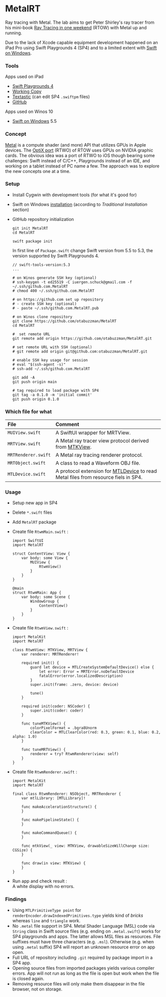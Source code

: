 # MetalRT
Ray tracing with Metal. The lab aims to get Peter Shirley's ray tracer from his mini-book [Ray Tracing in one weekend](https://github.com/RayTracing/raytracing.github.io/) (RTOW) with Metal up and running.

Due to the lack of Xcode capable equipment development happened on an iPad Pro using Swift Playgrounds 4 (SP4) and to a limited extent with [Swift on Windows](https://www.swift.org/blog/swift-on-windows/).

### Tools
Apps used on iPad
- [Swift Playgrounds 4](https://apps.apple.com/de/app/swift-playgrounds/id908519492)
- [Working Copy](https://workingcopyapp.com/)
- [Textastic](https://www.textasticapp.com/) (can edit SP4 `.swiftpm` files)
- [GitHub](https://apps.apple.com/us/app/github/id1477376905)

Apps used on Winos 10
- [Swift on Windows](https://www.swift.org/blog/swift-on-windows/) 5.5

### Concept
[Metal](https://developer.apple.com/metal/) is a compute shader (and more) API that utilizes GPUs in Apple devices. The [OptiX port](https://github.com/otabuzzman/RTXplay/tree/main/optx) (RTWO) of RTOW uses GPUs on NVIDIA graphic cards. The obvious idea was a port of RTWO to iOS though bearing some challenges: Swift instead of C/C++, Playgrounds instead of an IDE, and working on a tablet instead of PC name a few. The approach was to explore the new concepts one at a time.

### Setup
- Install Cygwin with development tools (for what it's good for)
- Swift on Windows [installation](https://www.swift.org/getting-started/) (according to *Traditional Installation* section)
- GitHub repository initialization

  ```
  git init MetalRT
  cd MetalRT

  swift package init
  ```
  In first line of `Package.swift` change Swift version from 5.5 to 5.3, the version supported by Swift Playgrounds 4.

  ```
  // swift-tools-version:5.3
  ...
  ```
  ```
  # on Winos generate SSH key (optional)
  # ssh-keygen -t ed25519 -C iuergen.schuck@gmail.com -f ~/.ssh/github.com.MetalRT
  # chmod 400 ~/.ssh/github.com.MetalRT

  # on https://github.com set up repository
  # - create SSH key (optional)
  # - paste ~/.ssh/github.com.MetalRT.pub

  # on Winos clone repository
  git clone https://github.com/otabuzzman/MetalRT
  cd MetalRT

  #  set remote URL
  git remote add origin https://github.com/otabuzzman/MetalRT.git

  # set remote URL with SSH (optional)
  # git remote add origin git@github.com:otabuzzman/MetalRT.git

  # enable SSH key usage for session
  # eval "$(ssh-agent -s)"
  # ssh-add ~/.ssh/github.com.MetalRT

  git add -A
  git push origin main

  # tag required to load package with SP4
  git tag -a 0.1.0 -m 'initial commit'
  git push origin 0.1.0
  ```

### Which file for what
|File|Comment|
|:---|:------|
|`MUIView.swift`|A SwiftUI wrapper for MRTView.|
|`MRTView.swift`|A Metal ray tracer view protocol derived from [MTKView](https://developer.apple.com/documentation/metalkit/mtkview).|
|`MRTRenderer.swift`|A Metal ray tracing renderer protocol.|
|`MRTObject.swift`|A class to read a Waveform OBJ file.|
|`MTLDevice.swift`|A protocol extension for [MTLDevice](https://developer.apple.com/documentation/metal/mtldevice) to read Metal files from resource fiels in SP4.|

### Usage
- Setup new app in SP4
- Delete `*.swift` files
- Add `MetalRT` package
- Create file `RtwmMain.swift` :

  ```
  import SwiftUI
  import MetalRT

  struct ContentView: View {
      var body: some View {
          MUIView {
              RtwmView()
          }
      }
  }

  @main
  struct RtwmMain: App {
      var body: some Scene {
          WindowGroup {
              ContentView()
          }
      }
  }
  ```
- Create file `RtwmView.swift` :

  ```
  import MetalKit
  import MetalRT

  class RtwmView: MTKView, MRTView {
      var renderer: MRTRenderer!

      required init() {
          guard let device = MTLCreateSystemDefaultDevice() else {
              let error: Error = MRTError.noDefaultDevice
              fatalError(error.localizedDescription)
          }
          super.init(frame: .zero, device: device)

          tune()
      }

      required init(coder: NSCoder) {
          super.init(coder: coder)
      }

      func tuneMTKView() {
          colorPixelFormat = .bgra8Unorm
          clearColor = MTLClearColor(red: 0.3, green: 0.1, blue: 0.2, alpha: 1.0)
      }

      func tuneMRTView() {
          renderer = try? RtwmRenderer(view: self)
      }
  }
  ```
- Create file `RtwmRenderer.swift` :

  ```
  import MetalKit
  import MetalRT

  final class RtwmRenderer: NSObject, MRTRenderer {
      var mtlLibrary: [MTLLibrary]!

      func makeAccelerationStructure() {
      }

      func makePipelineState() {
      }

      func makeCommandQueue() {
      }

      func mtkView(_ view: MTKView, drawableSizeWillChange size: CGSize) {
      }

      func draw(in view: MTKView) {
      }
  }
  ```
- Run app and check result :<br>
  A white display with no errors.

### Findings
- Using `MTLPrimitiveType point` for `renderEncoder.drawIndexedPrimitives.type` yields kind of *bricks* whereas `line` and `triangle` work.
- No `.metal` file support in SP4. Metal Shader Language (MSL) code via `String` class in Swift source files (e.g. ending on `.metal.swift`) works for SP4 playgrounds and apps. The latter allows MSL files as resources. File suffixes must have three characters (e.g. `.msl`). Otherwise (e.g. when using `.metal` suffix) SP4 will report an unknown resource error on app open.
- Full URL of repository including `.git` required by package import in a SP4 app.
- Opening source files from imported packages yields various compiler errors. App will not run as long as the file is open but work when the file is closed again.
- Removing resource files will only make them disappear in the file browser, not on storage.
